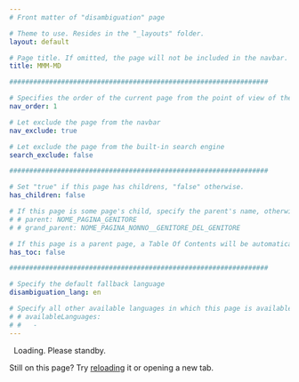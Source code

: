 ```yaml
---
# Front matter of "disambiguation" page

# Theme to use. Resides in the "_layouts" folder.
layout: default

# Page title. If omitted, the page will not be included in the navbar.
title: MMM-MD

#################################################################

# Specifies the order of the current page from the point of view of the navbar. Can have repetition in the numbers, for parent-child hierarchies.
nav_order: 1

# Let exclude the page from the navbar
nav_exclude: true

# Let exclude the page from the built-in search engine
search_exclude: false

#################################################################

# Set "true" if this page has childrens, "false" otherwise.
has_children: false

# If this page is some page's child, specify the parent's name, otherwise comment out the option. If this page is some page's grandchild, specify grandparent's name, otherwise comment out the option.
# # parent: NOME_PAGINA_GENITORE
# # grand_parent: NOME_PAGINA_NONNO__GENITORE_DEL_GENITORE

# If this page is a parent page, a Table Of Contents will be automatically generated containing all related child pages. Use the option below to disable this functionality. Should always be set to "false".
has_toc: false

#################################################################

# Specify the default fallback language
disambiguation_lang: en

# Specify all other available languages in which this page is available. If there's no other language in addition to "disambiguation_lang", comment out this option.
# # availableLanguages:
# #   - 
---
```


<!-- Disambiguation Page -->

<i class="fa-solid fa-gear fa-spin fa-2x"></i>&nbsp;&nbsp;Loading. Please standby.

Still on this page? Try <a href="javascript:reloadPage();">reloading</a> it or opening a new tab.
